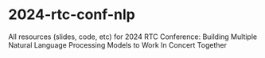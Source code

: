 # 2024-rtc-conf-nlp
All resources (slides, code, etc) for 2024 RTC Conference: Building Multiple Natural Language Processing Models to Work In Concert Together
